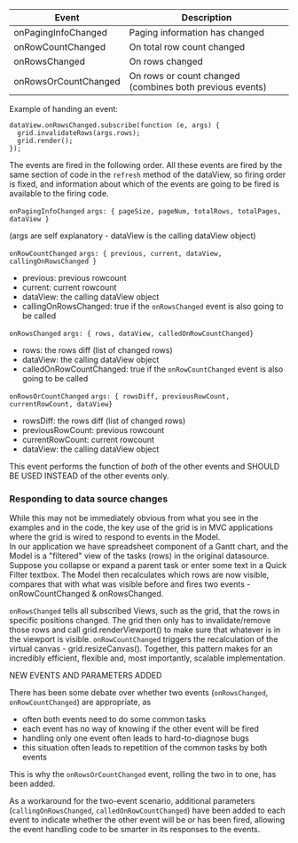 
| Event  | Description |
|------- | ------------|
| onPagingInfoChanged | Paging information has changed |
| onRowCountChanged | On total row count changed |
| onRowsChanged | On rows changed |
| onRowsOrCountChanged| On rows or count changed (combines both previous events) |

Example of handing an event:

    dataView.onRowsChanged.subscribe(function (e, args) {
      grid.invalidateRows(args.rows);
      grid.render();
    });

The events are fired in the following order.  All these events are fired by the same section of code in the ```refresh``` method of the dataView, so firing order is fixed, and information about which of the events are going to be fired is available to the firing code.

```onPagingInfoChanged```  ```args: { pageSize, pageNum, totalRows, totalPages, dataView }```

(args are self explanatory - dataView is the calling dataView object)


```onRowCountChanged```  ```args: { previous, current, dataView, callingOnRowsChanged }```

- previous: previous rowcount
- current: current rowcount
- dataView: the calling dataView object
- callingOnRowsChanged: true if the ```onRowsChanged``` event is also going to be called


```onRowsChanged```  ```args: { rows, dataView, calledOnRowCountChanged}```

- rows: the rows diff (list of changed rows)
- dataView: the calling dataView object
- calledOnRowCountChanged: true if the ```onRowCountChanged``` event is also going to be called


```onRowsOrCountChanged```  ```args: { rowsDiff, previousRowCount, currentRowCount, dataView}```

- rowsDiff: the rows diff (list of changed rows)
- previousRowCount: previous rowcount
- currentRowCount: current rowcount
- dataView: the calling dataView object

This event performs the function of *both* of the other events and SHOULD BE USED INSTEAD of the other events only.


<h3>Responding to data source changes</h3>

While this may not be immediately obvious from what you see in the examples and in the code, the key use of the grid is in MVC applications where the grid is wired to respond to events in the Model.  
In our application we have spreadsheet component of a Gantt chart, and the Model is a "filtered" view of the tasks (rows) in the original datasource. Suppose you collapse or expand a parent task or enter some text in a Quick Filter textbox. The Model then recalculates which rows are now visible, compares that with what was visible before and fires two events - onRowCountChanged & onRowsChanged. 

```onRowsChanged``` tells all subscribed Views, such as the grid, that the rows in specific positions changed. The grid then only has to invalidate/remove those rows and call grid.renderViewport() to make sure that whatever is in the viewport is visible. 
```onRowCountChanged``` triggers the recalculation of the virtual canvas - grid.resizeCanvas(). Together, this pattern makes for an incredibly efficient, flexible and, most importantly, scalable implementation.

NEW EVENTS AND PARAMETERS ADDED

There has been some debate over whether two events (```onRowsChanged```, ```onRowCountChanged```) are appropriate, as 
- often both events need to do some common tasks
- each event has no way of knowing if the other event will be fired
- handling only one event often leads to hard-to-diagnose bugs 
- this situation often leads to repetition of the common tasks by both events

This is why the ```onRowsOrCountChanged``` event, rolling the two in to one, has been added.

As a workaround for the two-event scenario, additional parameters (```callingOnRowsChanged```, ```calledOnRowCountChanged```) have been added to each event to indicate whether the other event will be or has been fired, allowing the event handling code to be smarter in its responses to the events. 
